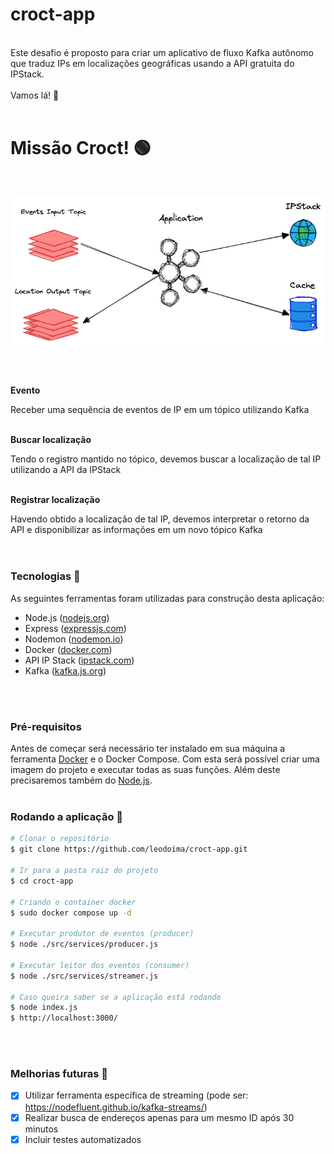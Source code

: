 # croct-app
<br>
Este desafio é proposto para criar um aplicativo de fluxo Kafka autônomo que traduz IPs em localizações geográficas usando a API gratuita do IPStack.
<br>
<br>
Vamos lá! 🚀
<br>
<br>

# Missão Croct! 🟢
<br>

<p align="center">
  <img alt="Topology" src="./assets/cover.png" />
</p>

<br>
<br>

**Evento**

Receber uma sequência de eventos de IP em um tópico utilizando Kafka
<br>
<br>


**Buscar localização**

Tendo o registro mantido no tópico, devemos buscar a localização de tal IP utilizando a API da IPStack
<br>
<br>

**Registrar localização**

Havendo obtido a localização de tal IP, devemos interpretar o retorno da API e disponibilizar as informações em um novo tópico Kafka
<br>
<br>
<br>


### Tecnologias 🔧

As seguintes ferramentas foram utilizadas para construção desta aplicação:

- Node.js ([nodejs.org](http://nodejs.org/))
- Express ([expressjs.com](http://expressjs.com/))
- Nodemon ([nodemon.io](https://nodemon.io/))
- Docker ([docker.com](https://www.docker.com/))
- API IP Stack ([ipstack.com](https://ipstack.com/))
- Kafka ([kafka.js.org](https://kafka.js.org/))
<br>
<br>

### Pré-requisitos

Antes de começar será necessário ter instalado em sua máquina a ferramenta [Docker](http://docker.com) e o Docker Compose. Com esta será possível criar uma imagem do projeto e executar todas as suas funções. Além deste precisaremos também do [Node.js](http://nodejs.org/).
<br>
<br>

### Rodando a aplicação 🏈

```bash
# Clonar o repositório
$ git clone https://github.com/leodoima/croct-app.git

# Ir para a pasta raiz do projeto
$ cd croct-app

# Criando o container docker
$ sudo docker compose up -d

# Executar produtor de eventos (producer)
$ node ./src/services/producer.js

# Executar leitor dos eventos (consumer)
$ node ./src/services/streamer.js

# Caso queira saber se a aplicação está rodando
$ node index.js
$ http://localhost:3000/
```
<br>
<br>

### Melhorias futuras 🔨

- [x]  Utilizar ferramenta específica de streaming (pode ser: https://nodefluent.github.io/kafka-streams/)
- [x]  Realizar busca de endereços apenas para um mesmo ID após 30 minutos
- [x]  Incluir testes automatizados
